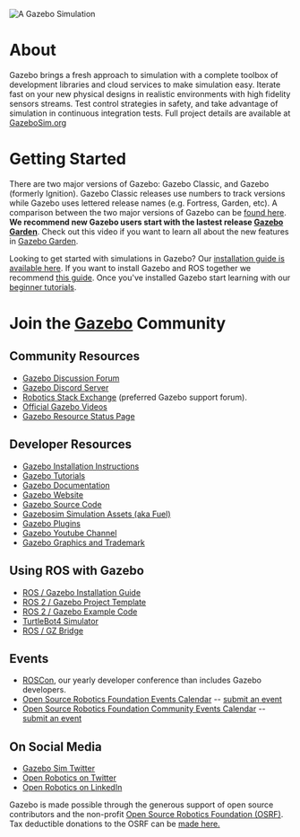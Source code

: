 ![A Gazebo Simulation](https://gazebosim.org/assets/images/gallery/gallery_0.png "A gazebo simulation")

# About 
Gazebo brings a fresh approach to simulation with a complete toolbox of development libraries and cloud services to make simulation easy. Iterate fast on your new physical designs in realistic environments with high fidelity sensors streams. Test control strategies in safety, and take advantage of simulation in continuous integration tests. Full project details are available at [GazeboSim.org](https://gazebosim.org/home)

# Getting Started 
There are two major versions of Gazebo: Gazebo Classic, and Gazebo (formerly Ignition). Gazebo Classic releases use numbers to track versions while Gazebo uses lettered release names (e.g. Fortress, Garden, etc). A comparison between the two major versions of Gazebo can be [found here](https://gazebosim.org/docs/garden/comparisone). **We recommend new Gazebo users start with the lastest release [Gazebo Garden](https://www.openrobotics.org/blog/2022/10/3/gazebo-garden-released)**. Check out this video if you want to learn all about the new features in [Gazebo Garden](https://www.youtube.com/watch?v=k5vgdqjRWuw). 

Looking to get started with simulations in Gazebo? Our [installation guide is available here](https://gazebosim.org/docs/latest/ros_installation). If you want to install Gazebo and ROS together we recommend [this guide]((https://gazebosim.org/docs/latest/ros_installation)). Once you've installed Gazebo start learning with our [beginner tutorials](https://gazebosim.org/docs/garden/tutorials).

# Join the [Gazebo](https://gazebosim.org/home) Community

## Community Resources
* [Gazebo Discussion Forum](https://community.gazebosim.org/)
* [Gazebo Discord Server](https://discord.com/servers/open-robotics-1077825543698927656)
* [Robotics Stack Exchange](https://robotics.stackexchange.com/) (preferred Gazebo support forum).
* [Official Gazebo Videos](https://vimeo.com/osrfoundation)
* [Gazebo Resource Status Page](https://status.openrobotics.org/)

## Developer Resources
* [Gazebo Installation Instructions](https://gazebosim.org/docs/latest/ros_installation)
* [Gazebo Tutorials](https://gazebosim.org/docs/garden/tutorials)
* [Gazebo Documentation](https://gazebosim.org/docs)
* [Gazebo Website](https://gazebosim.org/home)
* [Gazebo Source Code](https://github.com/gazebosim)
* [Gazebosim Simulation Assets (aka Fuel)](https://app.gazebosim.org/fuel/models)
* [Gazebo Plugins](https://gazebosim.org/api/sim/7/createsystemplugins.html)
* [Gazebo Youtube Channel](https://www.youtube.com/@GazeboSim)
* [Gazebo Graphics and Trademark](https://gazebosim.org/media)

## Using ROS with Gazebo
* [ROS / Gazebo Installation Guide](https://gazebosim.org/docs/latest/ros_installation)
* [ROS 2 / Gazebo Project Template](https://github.com/gazebosim/ros_gz_project_template)
* [ROS 2 / Gazebo Example Code](https://github.com/gazebosim/ros_gz/tree/ros2/ros_gz_sim_demos)
* [TurtleBot4 Simulator](https://turtlebot.github.io/turtlebot4-user-manual/software/turtlebot4_simulator.html)
* [ROS / GZ Bridge](https://github.com/gazebosim/ros_gz)

## Events
* [ROSCon](https://roscon.ros.org), our yearly developer conference than includes Gazebo developers. 
* [Open Source Robotics Foundation Events Calendar](https://calendar.google.com/calendar/u/0/embed?src=agf3kajirket8khktupm9go748@group.calendar.google.com&ctz=America/Los_Angeles) -- [submit an event](https://bit.ly/OSRFCalendarForm)
* [Open Source Robotics Foundation Community Events Calendar](https://calendar.google.com/calendar/embed?src=c_3fc5c4d6ece9d80d49f136c1dcd54d7f44e1acefdbe87228c92ff268e85e2ea0%40group.calendar.google.com&ctz=America%2FLos_Angeles) -- [submit an event](https://bit.ly/OSRFCommunityCalendar)

## On Social Media
  * [Gazebo Sim Twitter](https://twitter.com/GazeboSim)
  * [Open Robotics on Twitter](https://twitter.com/OpenRoboticsOrg)
  * [Open Robotics on LinkedIn](https://www.linkedin.com/company/open-source-robotics-foundation)


Gazebo is made possible through the generous support of open source contributors and the non-profit [Open Source Robotics Foundation (OSRF)](https://www.openrobotics.org/). Tax deductible donations to the OSRF can be [made here.](https://donorbox.org/support-open-robotics?utm_medium=qrcode&utm_source=qrcode)

